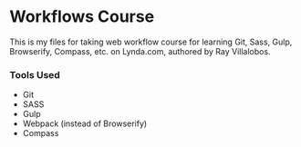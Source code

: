 # Workflows Course

This is my files for taking web workflow course for learning Git, Sass, Gulp, Browserify, Compass, etc. on Lynda.com, authored by Ray Villalobos.

### Tools Used
* Git
* SASS
* Gulp
* Webpack (instead of Browserify)
* Compass